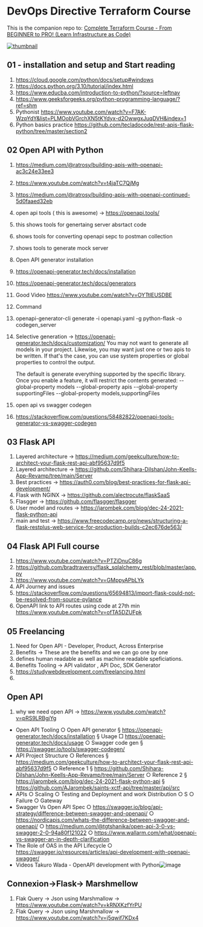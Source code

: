 # DevOps Directive Terraform Course

This is the companion repo to: [Complete Terraform Course - From BEGINNER to PRO! (Learn Infrastructure as Code)](https://www.youtube.com/watch?v=7xngnjfIlK4)

[![thumbnail](https://user-images.githubusercontent.com/1320389/154354937-98533608-2f42-44c1-8110-87f7e3f45085.jpeg)](https://www.youtube.com/watch?v=7xngnjfIlK4)

## 01 - installation and setup and Start reading

1. https://cloud.google.com/python/docs/setup#windows
2. https://docs.python.org/3.10/tutorial/index.html
4. https://www.educba.com/introduction-to-python/?source=leftnav
5. https://www.geeksforgeeks.org/python-programming-language/?ref=shm
6. Pythonist https://www.youtube.com/watch?v=F7AK-WzpYdY&list=PLMOobVGrchXN5tKYdyx-d2OwwgxJuqDVH&index=1
7. Python basics practice https://github.com/tecladocode/rest-apis-flask-python/tree/master/section2


## 02 Open API with Python

1. https://medium.com/@ratrosy/building-apis-with-openapi-ac3c24e33ee3
2. https://www.youtube.com/watch?v=t4jaTC7QjMg
3. https://medium.com/@ratrosy/building-apis-with-openapi-continued-5d0faaed32eb
4. open api tools ( this is awesome) -> https://openapi.tools/
  1. this shows tools for genertaing server absrtact code
  2. shows tools for converting openapi sepc to postman collection
  3. shows tools to generate mock server
6. Open API generator installation
  1. https://openapi-generator.tech/docs/installation
  2. https://openapi-generator.tech/docs/generators
7. Good Video https://www.youtube.com/watch?v=OYTtlEUSDBE
8. Command
  1. openapi-generator-cli generate -i openapi.yaml -g python-flask -o codegen_server
  2. Selective generation  -> https://openapi-generator.tech/docs/customization/
      You may not want to generate all models in your project. Likewise, you may want just one or two apis to be written. If that's the case, you can use system properties or global properties to control the output.

      The default is generate everything supported by the specific library. Once you enable a feature, it will restrict the contents generated:
      --global-property models
      --global-property apis
      --global-property supportingFiles
      --global-property models,supportingFiles
7. open api vs  swagger codegen
  1. https://stackoverflow.com/questions/58482822/openapi-tools-generator-vs-swagger-codegen

## 03 Flask API
1. Layered architecture -> https://medium.com/geekculture/how-to-architect-your-flask-rest-api-abf95637d9f5
2. Layered architecture -> https://github.com/Shihara-Dilshan/John-Keells-App-Revamp/tree/main/Server
3. Best practices -> https://auth0.com/blog/best-practices-for-flask-api-development/
4. Flask with NGINX -> https://github.com/alectrocute/flaskSaaS
5. Flasgger -> https://github.com/flasgger/flasgger
6. User model and routes -> https://jarombek.com/blog/dec-24-2021-flask-python-api
7. main and test -> https://www.freecodecamp.org/news/structuring-a-flask-restplus-web-service-for-production-builds-c2ec676de563/

## 04 Flask API Full course
1. https://www.youtube.com/watch?v=PTZiDnuC86g
  1. https://github.com/bradtraversy/flask_sqlalchemy_rest/blob/master/app.py
2. https://www.youtube.com/watch?v=GMppyAPbLYk
3. API Journey and issues
4.  https://stackoverflow.com/questions/65694813/import-flask-could-not-be-resolved-from-source-pylance
5.  OpenAPI link to API routes using code at 27th min https://www.youtube.com/watch?v=ofTA5DZUFpk

## 05 Freelancing
1. Need for Open API - Developer, Product, Across Enterprise 
2. Benefits -> These are the benefits and we can go one by one
3. defines human readable as well as machine readable speficiations. 
4. Benefits Tooling -> API validator , API Doc, SDK Generator
5. https://studywebdevelopment.com/freelancing.html
6. 

## Open API
1. why we need open API -> https://www.youtube.com/watch?v=pRS9LRBgjYg
- Open API Tooling
	○ Open API generator
		§ https://openapi-generator.tech/docs/installation
		§ Usage
			□ https://openapi-generator.tech/docs/usage
	○ Swagger code gen
		§ https://swagger.io/tools/swagger-codegen/
- API Project Structure 
	○ References 
		§ https://medium.com/geekculture/how-to-architect-your-flask-rest-api-abf95637d9f5
	○ Reference 1
		§ https://github.com/Shihara-Dilshan/John-Keells-App-Revamp/tree/main/Server
	○ Reference 2
		§ https://jarombek.com/blog/dec-24-2021-flask-python-api
		§ https://github.com/AJarombek/saints-xctf-api/tree/master/api/src
- APIs
	○ Scaling
	○ Testing and Deployment and work Distribution
	○ S
	○ Failure 
	○ Gateway
- Swagger Vs Open API Spec
	○ https://swagger.io/blog/api-strategy/difference-between-swagger-and-openapi/
	○ https://nordicapis.com/whats-the-difference-between-swagger-and-openapi/
	○ https://medium.com/@tgtshanika/open-api-3-0-vs-swagger-2-0-94a80f121022
	○ https://www.wallarm.com/what/openapi-vs-swagger-an-in-depth-clarification
- The Role of OAS in the API Lifecycle
	○ https://swagger.io/resources/articles/api-development-with-openapi-swagger/
- Videos
Takuro Wada - OpenAPI development with Python![image](https://user-images.githubusercontent.com/26170433/186900459-a45531a5-f844-4ac4-aee9-f16672b9cfc3.png)


## Connexion->Flask-> Marshmellow
1. Flak Query -> Json using Marshmallow -> https://www.youtube.com/watch?v=kRNXKzfYrPU
2. Flak Query -> Json using Marshmallow -> https://www.youtube.com/watch?v=j5qwif7KDx4
